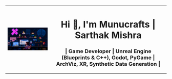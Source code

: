 <table>
  <tr>
    <td>
      <img src="https://github.com/munucrafts/munucrafts/blob/main/Banner.gif" alt="MasterHead" width="475"/>
    </td>
    <td>
      <h1 align="center">Hi 👋, I'm Munucrafts | Sarthak Mishra</h1>
      <h3 align="center">| Game Developer | Unreal Engine (Blueprints & C++), Godot, PyGame | ArchViz, XR, Synthetic Data Generation |</h3>
    </td>
  </tr>
</table>
